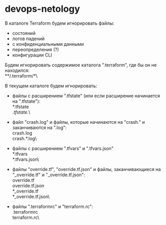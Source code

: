 # devops-netology
В каталоге Terraform будем игнорировать файлы:
- состояний
- логов падений
- с конфиденциальными данными
- переопределения (?)
- конфигурации CLI

Будем игнорировать содержимое каталога ".terraform", где бы он не находился:\
**/.terraform/*\

В текущем каталоге будем игнорировать:
- файлы с расширением ".tfstate" (или если расширение начинается на ".tfstate"):\
*.tfstate\
*.tfstate.*\

- файл "crash.log" и файлы, которые начинаются на "crash." и заканчиваются на ".log":\
crash.log\
crash.*.log\

- файлы с расширением ".tfvars" и ".tfvars.json"\
*.tfvars\
*.tfvars.json\

- файлы "override.tf", "override.tf.json" и файлы, заканчивающиеся на "_override.tf" и "_override.tf.json":\
override.tf\
override.tf.json\
*_override.tf\
*_override.tf.json\

- файлы ".terraformrc" и "terraform.rc":\
.terraformrc\
terraform.rc\